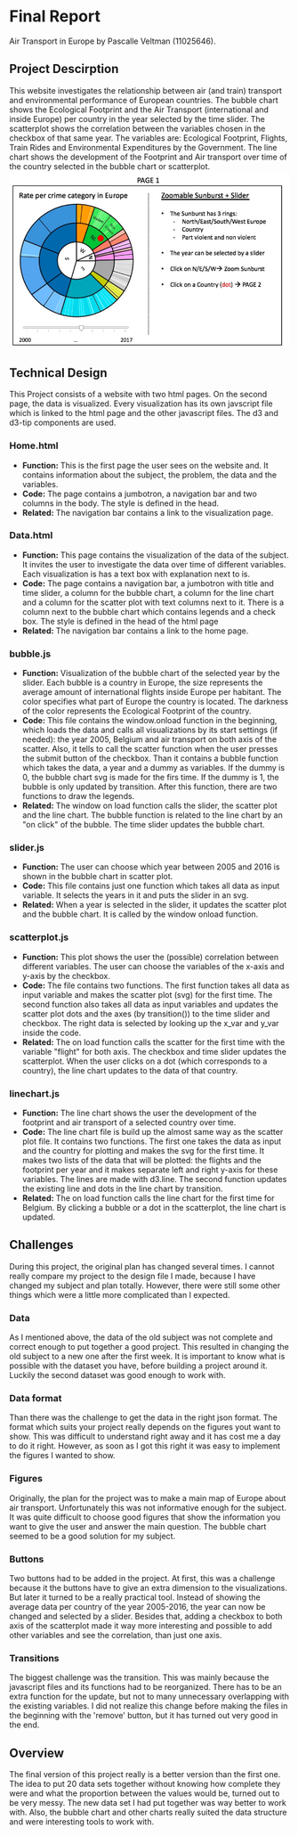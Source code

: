 # Final Report
Air Transport in Europe by Pascalle Veltman (11025646).

## Project Descirption
This website investigates the relationship between air (and train) transport and environmental performance of European countries. The bubble chart shows the Ecological Footprint and the Air Transport (international and inside Europe) per country in the year selected by the time slider. The scatterplot shows the correlation between the variables chosen in the checkbox of that same year. The variables are: Ecological Footprint, Flights, Train Rides and Environmental Expenditures by the Government. The line chart shows the development of the Footprint and Air transport over time of the country selected in the bubble chart or scatterplot.
![Preview](/Images/designp1.jpg)

## Technical Design
This Project consists of a website with two html pages. On the second page, the data is visualized. Every visualization has its own javscript file which is linked to the html page and the other javascript files. The d3 and d3-tip components are used.

### Home.html  
* **Function:** This is the first page the user sees on the website and. It contains information about the subject, the problem, the data and the variables.
* **Code:** The page contains a jumbotron, a navigation bar and two columns in the body. The style is defined in the head.
* **Related:** The navigation bar contains a link to the visualization page.

### Data.html  
* **Function:**  This page contains the visualization of the data of the subject. It invites the user to investigate the data over time of different variables. Each visualization is has a text box with explanation next to is.
* **Code:** The page contains a navigation bar, a jumbotron with title and time slider, a column for the bubble chart, a column for the line chart and a column for the scatter plot with text columns next to it. There is a column next to the bubble chart which contains legends and a check box. The style is defined in the head of the html page
* **Related:** The navigation bar contains a link to the home page.

### bubble.js
* **Function:** Visualization of the bubble chart of the selected year by the slider. Each bubble is a country in Europe, the size represents the average amount of international flights inside Europe per habitant. The color specifies what part of Europe the country is located. The darkness of the color represents the Ecological Footprint of the country.
* **Code:** This file contains the window.onload function in the beginning, which loads the data and calls all visualizations by its start settings (if needed): the year 2005, Belgium and air transport on both axis of the scatter. Also, it tells to call the scatter function when the user presses the submit button of the checkbox. Than it contains a bubble function which takes the data, a year and a dummy as variables. If the dummy is 0, the bubble chart svg is made for the firs time. If the dummy is 1, the bubble is only updated by transition. After this function, there are two functions to draw the legends.
* **Related:** The window on load function calls the slider, the scatter plot and the line chart. The bubble function is related to the line chart by an "on click" of the bubble. The time slider updates the bubble chart.

### slider.js
* **Function:** The user can choose which year between 2005 and 2016 is shown in the bubble chart in scatter plot.
* **Code:** This file contains just one function which takes all data as input variable. It selects the years in it and puts the slider in an svg.
* **Related:** When a year is selected in the slider, it updates the scatter plot and the bubble chart. It is called by the window onload function.

### scatterplot.js
* **Function:** This plot shows the user the (possible) correlation between different variables. The user can choose the variables of the x-axis and y-axis by the checkbox.
* **Code:** The file contains two functions. The first function takes all data as input variable and makes the scatter plot (svg) for the first time. The second function also takes all data as input variables and updates the scatter plot dots and the axes (by transition()) to the time slider and checkbox. The right data is selected by looking up the x_var and y_var inside the code.
* **Related:** The on load function calls the scatter for the first time with the variable "flight" for both axis. The checkbox and time slider updates the scatterplot. When the user clicks on a dot (which corresponds to a country), the line chart updates to the data of that country.

### linechart.js
* **Function:** The line chart shows the user the development of the footprint and air transport of a selected country over time.
* **Code:** The line chart file is build up the almost same way as the scatter plot file. It contains two functions. The first one takes the data as input and the country for plotting and makes the svg for the first time. It makes two lists of the data that will be plotted: the flights and the footprint per year and it makes separate left and right y-axis for these variables. The lines are made with d3.line. The second function updates the existing line and dots in the line chart by transition.
* **Related:** The on load function calls the line chart for the first time for Belgium. By clicking a bubble or a dot in the scatterplot, the line chart is updated.

## Challenges
During this project, the original plan has changed several times. I cannot really compare my project to the design file I made, because I have changed my subject and plan totally. However, there were still some other things which were a little more complicated than I expected.

### Data
As I mentioned above, the data of the old subject was not complete and correct enough to put together a good project. This resulted in changing the old subject to a new one after the first week. It is important to know what is possible with the dataset you have, before building a project around it. Luckily the second dataset was good enough to work with.

### Data format
Than there was the challenge to get the data in the right json format. The format which suits your project really depends on the figures yout want to show. This was difficult to understand right away and it has cost me a day to do it right. However, as soon as I got this right it was easy to implement the figures I wanted to show.

### Figures
Originally, the plan for the project was to make a main map of Europe about air transport. Unfortunately this was not informative enough for the subject. It was quite difficult to choose good figures that show the information you want to give the user and answer the main question. The bubble chart seemed to be a good solution for my subject.

### Buttons
Two buttons had to be added in the project. At first, this was a challenge because it the buttons have to give an extra dimension to the visualizations. But later it turned to be a really practical tool. Instead of showing the average data per country of the year 2005-2016, the year can now be changed and selected by a slider. Besides that, adding a checkbox to both axis of the scatterplot made it way more interesting and possible to add other variables and see the correlation, than just one axis.

### Transitions
The biggest challenge was the transition. This was mainly because the javascript files and its functions had to be reorganized. There has to be an extra function for the update, but not to many unnecessary overlapping with the existing variables. I did not realize this change before making the files in the beginning with the 'remove' button, but it has turned out very good in the end.

## Overview
The final version of this project really is a better version than the first one. The idea to put 20 data sets together without knowing how complete they were and what the proportion between the values would be, turned out to be very messy. The new data set I had put together was way better to work with. Also, the bubble chart and other charts really suited the data structure and were interesting tools to work with.
